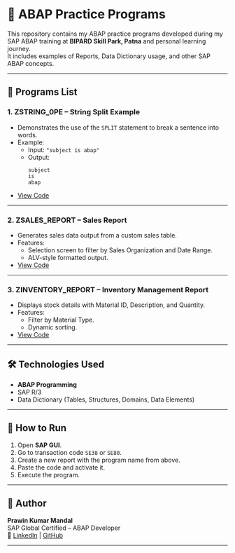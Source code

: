 # 🚀 ABAP Practice Programs

This repository contains my ABAP practice programs developed during my SAP ABAP training at **BIPARD Skill Park, Patna** and personal learning journey.  
It includes examples of Reports, Data Dictionary usage, and other SAP ABAP concepts.

---

## 📌 Programs List

### 1. **ZSTRING_0PE** – String Split Example
- Demonstrates the use of the `SPLIT` statement to break a sentence into words.
- Example:
  - Input: `"subject is abap"`
  - Output:  
    ```
    subject
    is
    abap
    ```
- [View Code](abap-string-split.abap)

---

### 2. **ZSALES_REPORT** – Sales Report
- Generates sales data output from a custom sales table.
- Features:
  - Selection screen to filter by Sales Organization and Date Range.
  - ALV-style formatted output.
- [View Code](ZSALES_REPORT.abap)

---

### 3. **ZINVENTORY_REPORT** – Inventory Management Report
- Displays stock details with Material ID, Description, and Quantity.
- Features:
  - Filter by Material Type.
  - Dynamic sorting.
- [View Code](ZINVENTORY_REPORT.abap)

---

## 🛠 Technologies Used
- **ABAP Programming**
- SAP R/3
- Data Dictionary (Tables, Structures, Domains, Data Elements)

---

## 📄 How to Run
1. Open **SAP GUI**.
2. Go to transaction code `SE38` or `SE80`.
3. Create a new report with the program name from above.
4. Paste the code and activate it.
5. Execute the program.

---

## 👤 Author
**Prawin Kumar Mandal**  
SAP Global Certified – ABAP Developer  
📌 [LinkedIn](https://linkedin.com/in/prawin89) | [GitHub](https://github.com/prawin81)

---

